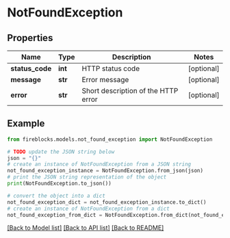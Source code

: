 # NotFoundException


## Properties

Name | Type | Description | Notes
------------ | ------------- | ------------- | -------------
**status_code** | **int** | HTTP status code | [optional] 
**message** | **str** | Error message | [optional] 
**error** | **str** | Short description of the HTTP error | [optional] 

## Example

```python
from fireblocks.models.not_found_exception import NotFoundException

# TODO update the JSON string below
json = "{}"
# create an instance of NotFoundException from a JSON string
not_found_exception_instance = NotFoundException.from_json(json)
# print the JSON string representation of the object
print(NotFoundException.to_json())

# convert the object into a dict
not_found_exception_dict = not_found_exception_instance.to_dict()
# create an instance of NotFoundException from a dict
not_found_exception_from_dict = NotFoundException.from_dict(not_found_exception_dict)
```
[[Back to Model list]](../README.md#documentation-for-models) [[Back to API list]](../README.md#documentation-for-api-endpoints) [[Back to README]](../README.md)


